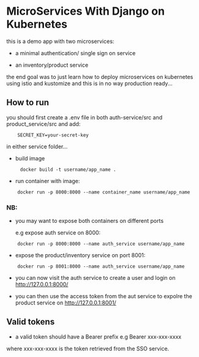 # MicroServices With Django on Kubernetes

this is a demo app with two microservices:

- a minimal authentication/ single sign on service

- an inventory/product service

the end goal was to just learn how to deploy microservices on kubernetes using istio and kustomize and this is in no way production ready...

## How to run

you should first create a .env file in both auth-service/src and product_service/src and add:

```
    SECRET_KEY=your-secret-key
```

in either service folder...

- build image

```
     docker build -t username/app_name .

```

- run container with image:

```
    docker run -p 8000:8000 --name container_name username/app_name

```

### NB:

- you may want to expose both containers on different ports

  e.g expose auth service on 8000:

```
    docker run -p 8000:8000 --name auth_service username/app_name
```

- expose the product/inventory service on port 8001:

```
    docker run -p 8001:8000 --name auth_service username/app_name
```

- you can now visit the auth service to create a user and login on http://127.0.0.1:8000/

- you can then use the access token from the aut service to expolre the product service on http://127.0.0.1:8001/

## Valid tokens

- a valid token should have a Bearer prefix e.g Bearer xxx-xxx-xxxx

where xxx-xxx-xxxx is the token retrieved from the SSO service.
